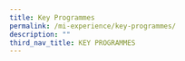 ```yaml
---
title: Key Programmes
permalink: /mi-experience/key-programmes/
description: ""
third_nav_title: KEY PROGRAMMES
---
```

